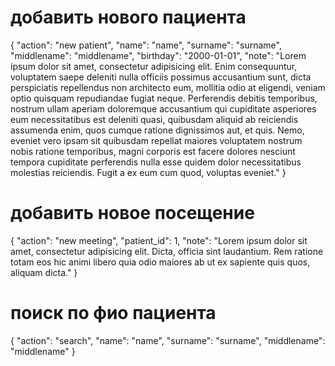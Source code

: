 # добавить нового пациента
{
	"action": "new patient",
	"name": "name",
	"surname": "surname",
	"middlename": "middlename",
	"birthday": "2000-01-01",
	"note": "Lorem ipsum dolor sit amet, consectetur adipisicing elit. Enim consequuntur, voluptatem saepe deleniti nulla officiis possimus accusantium sunt, dicta perspiciatis repellendus non architecto eum, mollitia odio at eligendi, veniam optio quisquam repudiandae fugiat neque. Perferendis debitis temporibus, nostrum ullam aperiam doloremque accusantium qui cupiditate asperiores eum necessitatibus est deleniti quasi, quibusdam aliquid ab reiciendis assumenda enim, quos cumque ratione dignissimos aut, et quis. Nemo, eveniet vero ipsam sit quibusdam repellat maiores voluptatem nostrum nobis ratione temporibus, magni corporis est facere dolores nesciunt tempora cupiditate perferendis nulla esse quidem dolor necessitatibus molestias reiciendis. Fugit a ex eum cum quod, voluptas eveniet."
}
# добавить новое посещение
{
	"action": "new meeting",
	"patient_id": 1,
	"note": "Lorem ipsum dolor sit amet, consectetur adipisicing elit. Dicta, officia sint laudantium. Rem ratione totam eos hic animi libero quia odio maiores ab ut ex sapiente quis quos, aliquam dicta."
}
# поиск по фио пациента
{
	"action": "search",
	"name": "name",
	"surname": "surname",
	"middlename": "middlename"
}